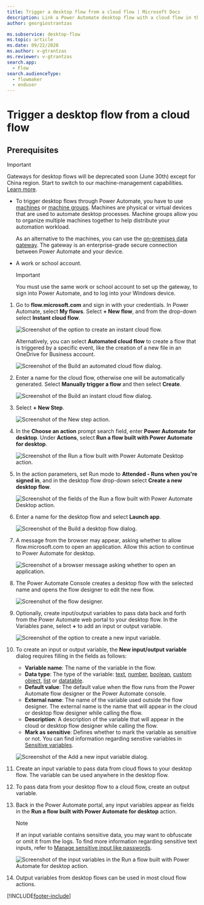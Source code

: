 ```yaml
---
title: Trigger a desktop flow from a cloud flow | Microsoft Docs
description: Link a Power Automate desktop flow with a cloud flow in the Power Automate portal
author: georgiostrantzas

ms.subservice: desktop-flow
ms.topic: article
ms.date: 09/22/2020
ms.author: v-gtrantzas
ms.reviewer: v-gtrantzas
search.app: 
  - Flow
search.audienceType: 
  - flowmaker
  - enduser
---
```



# Trigger a desktop flow from a cloud flow


## Prerequisites

> [!IMPORTANT]
> Gateways for desktop flows will be deprecated soon (June 30th) except for China region. Start to switch to our machine-management capabilities. [Learn more](manage-machines.md#switch-from-gateways-to-direct-connectivity).

- To trigger desktop flows through Power Automate, you have to use [machines](manage-machines.md) or [machine groups](manage-machine-groups.md). Machines are physical or virtual devices that are used to automate desktop processes. Machine groups allow you to organize multiple machines together to help distribute your automation workload.

   As an alternative to the machines, you can use the [on-premises data gateway](https://go.microsoft.com/fwlink/?LinkID=820580&clcid=0x409). The gateway is an enterprise-grade secure connection between Power Automate and your device. 

- A work or school account. 

   >[!IMPORTANT]
   >You must use the same work or school account to set up the gateway, to sign into Power Automate, and to log into your Windows device.
   

1. Go to **flow.microsoft.com** and sign in with your credentials. In Power Automate, select **My flows**. Select **+ New flow**, and from the drop-down select **Instant cloud flow**.

   ![Screenshot of the option to create an instant cloud flow.](media\link-pad-flow-portal\my-flows-instant-blank.png)

   Alternatively, you can select **Automated cloud flow** to create a flow that is triggered by a specific event, like the creation of a new file in an OneDrive for Business account.

   ![Screenshot of the Build an automated cloud flow dialog.](media\link-pad-flow-portal\automated-cloud-flow.png)

1. Enter a name for the cloud flow, otherwise one will be automatically generated. Select **Manually trigger a flow** and then select **Create**.

   ![Screenshot of the Build an instant cloud flow dialog.](media\link-pad-flow-portal\manually-trigger-flow.png)

1. Select **+ New Step**.

   ![Screenshot of the New step action.](media\link-pad-flow-portal\new-step.png)

1. In the **Choose an action** prompt search field, enter **Power Automate for desktop**. Under **Actions**, select **Run a flow built with Power Automate for desktop**.

   ![Screenshot of the Run a flow built with Power Automate Desktop action.](media\link-pad-flow-portal\action-search.png)

1. In the action parameters, set Run mode to **Attended - Runs when you're signed in**, and in the desktop flow drop-down select **Create a new desktop flow**.

   ![Screenshot of the fields of the Run a flow built with Power Automate Desktop action.](media\link-pad-flow-portal\run-desktop-flow-v2-action-properties.png)

1. Enter a name for the desktop flow and select **Launch app**.

   ![Screenshot of the Build a desktop flow dialog.](media\link-pad-flow-portal\build-desktop-flow-dialog.png)

1. A message from the browser may appear, asking whether to allow flow.microsoft.com to open an application. Allow this action to continue to Power Automate for desktop.

   ![Screenshot of a browser message asking whether to open an application.](media\link-pad-flow-portal\browser-open-application.png)

1. The Power Automate Console creates a desktop flow with the selected name and opens the flow designer to edit the new flow.

   ![Screenshot of the flow designer.](media\link-pad-flow-portal\flow-designer-blank.png)

1. Optionally, create input/output variables to pass data back and forth from the Power Automate web portal to your desktop flow. In the Variables pane, select **+** to add an input or output variable.

   ![Screenshot of the option to create a new input variable.](media\link-pad-flow-portal\new-input-output-var.png)

1. To create an input or output variable, the **New input/output variable** dialog requires filling in the fields as follows:

   - **Variable name**: The name of the variable in the flow.
   - **Data type**: The type of the variable: [text](variable-data-types.md#text-value), [number](variable-data-types.md#numeric-value), [boolean](variable-data-types.md#boolean-value), [custom object](variable-data-types.md#custom-object), [list](variable-data-types.md#list) or [datatable](variable-data-types.md#datatable).
   - **Default value**: The default value when the flow runs from the Power Automate flow designer or the Power Automate console.
   - **External name**: The name of the variable used outside the flow designer. The external name is the name that will appear in the cloud or desktop flow designer while calling the flow.
   - **Description**: A description of the variable that will appear in the cloud or desktop flow designer while calling the flow.
   - **Mark as sensitive**: Defines whether to mark the variable as sensitive or not. You can find information regarding senstive variables in [Sensitive variables](manage-variables.md#sensitive-variables).

   ![Screenshot of the Add a new input variable dialog.](media\link-pad-flow-portal\add-new-input-var.png)

1. Create an input variable to pass data from cloud flows to your desktop flow. The variable can be used anywhere in the desktop flow.

1. To pass data from your desktop flow to a cloud flow, create an output variable.

1. Back in the Power Automate portal, any input variables appear as fields in the **Run a flow built with Power Automate for desktop** action.

   > [!NOTE]
   > If an input variable contains sensitive data, you may want to obfuscate or omit it from the logs. To find more information regarding sensitive text inputs, refer to [Manage sensitive input like passwords](../how-tos-use-sensitive-input.md).

   ![Screenshot of the input variables in the Run a flow built with Power Automate for desktop action.](media\link-pad-flow-portal\run-desktop-flow-v2-action-properties-2.png)

1. Output variables from desktop flows can be used in most cloud flow actions.




[!INCLUDE[footer-include](../includes/footer-banner.md)]